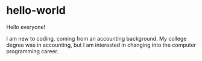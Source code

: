 # hello-world

Hello everyone!

I am new to coding, coming from an accounting background. My college degree was in accounting, but I am interested in changing into the computer programming career.
